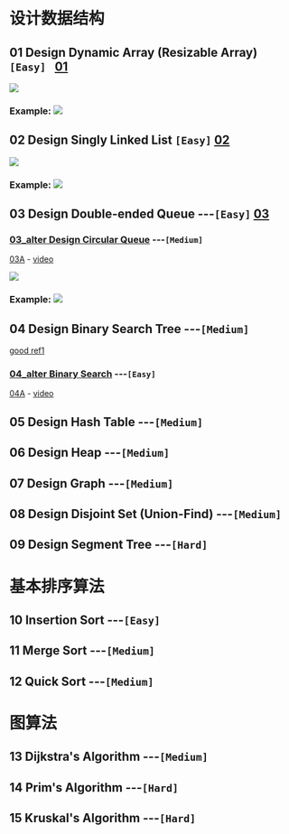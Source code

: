 # 设计数据结构
## 01 Design Dynamic Array (Resizable Array)  `[Easy] `     [01](01.py)
![](01.PNG)
### Example:    ![](01_2.PNG)


## 02 Design Singly Linked List   `[Easy]`  [02](02.py)
![](02.PNG)
### Example:    ![](02_2.PNG)

## 03 Design Double-ended Queue ---`[Easy]` [03](03.md)
### [03_alter Design Circular Queue](https://leetcode.com/problems/design-circular-queue/) ---`[Medium]`
[03A](03_alter.py) - [video](https://www.youtube.com/watch?v=aBbsfn863oA)

![](03.PNG)
### Example:    ![](03_2.PNG)

## 04 Design Binary Search Tree ---`[Medium]`
[good ref1](https://www.geeksforgeeks.org/binary-search-tree-data-structure/)  
### [04_alter Binary Search](https://leetcode.com/problems/binary-search/) ---`[Easy]`
[04A](04_alter.py) - [video](https://www.youtube.com/watch?v=s4DPM8ct1pI&list=PLot-Xpze53leNZQd0iINpD-MAhMOMzWvO&index=2)

## 05 Design Hash Table ---`[Medium]`

## 06 Design Heap ---`[Medium]`  

## 07 Design Graph ---`[Medium]`  

## 08 Design Disjoint Set (Union-Find) ---`[Medium]`     

## 09 Design Segment Tree ---`[Hard]`    

# 基本排序算法
## 10 Insertion Sort ---`[Easy]`

## 11 Merge Sort ---`[Medium]`     

## 12 Quick Sort ---`[Medium]`     

# 图算法
## 13 Dijkstra's Algorithm ---`[Medium]`   

## 14 Prim's Algorithm ---`[Hard]`   

## 15 Kruskal's Algorithm ---`[Hard] `   
